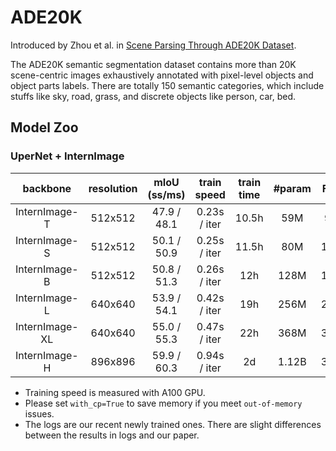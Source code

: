 # ADE20K

Introduced by Zhou et al. in [Scene Parsing Through ADE20K Dataset](https://paperswithcode.com/paper/scene-parsing-through-ade20k-dataset).

The ADE20K semantic segmentation dataset contains more than 20K scene-centric images exhaustively annotated with pixel-level objects and object parts labels. There are totally 150 semantic categories, which include stuffs like sky, road, grass, and discrete objects like person, car, bed.


## Model Zoo

### UperNet + InternImage


| backbone       | resolution | mIoU (ss/ms) | train speed | train time | #param | FLOPs | Config | Download            |
|:--------------:|:----------:|:-----------:|:-----------:|:----------:|:-------:|:-----:|:-----:|:-------------------:|
| InternImage-T  | 512x512    | 47.9 / 48.1  | 0.23s / iter       | 10.5h      | 59M     | 944G  | [config](./upernet_internimage_t_512_160k_ade20k.py) | [ckpt](https://github.com/OpenGVLab/InternImage/releases/download/seg_models/upernet_internimage_t_512_160k_ade20k.pth) \| [log](https://huggingface.co/OpenGVLab/InternImage/raw/main/upernet_internimage_t_512_160k_ade20k.log.json)   | 
| InternImage-S  | 512x512    | 50.1 / 50.9  | 0.25s / iter       | 11.5h      | 80M     | 1017G | [config](./upernet_internimage_s_512_160k_ade20k.py)  | [ckpt](https://github.com/OpenGVLab/InternImage/releases/download/seg_models/upernet_internimage_s_512_160k_ade20k.pth) \| [log](https://huggingface.co/OpenGVLab/InternImage/raw/main/upernet_internimage_s_512_160k_ade20k.log.json)  | 
| InternImage-B  | 512x512    | 50.8 / 51.3  | 0.26s / iter       | 12h        | 128M    | 1185G | [config](./upernet_internimage_b_512_160k_ade20k.py) | [ckpt](https://github.com/OpenGVLab/InternImage/releases/download/seg_models/upernet_internimage_b_512_160k_ade20k.pth) \| [log](https://huggingface.co/OpenGVLab/InternImage/raw/main/upernet_internimage_b_512_160k_ade20k.log.json)  | 
| InternImage-L  | 640x640    | 53.9 / 54.1  | 0.42s / iter       | 19h        | 256M    | 2526G | [config](./upernet_internimage_l_640_160k_ade20k.py)| [ckpt](https://github.com/OpenGVLab/InternImage/releases/download/seg_models/upernet_internimage_l_640_160k_ade20k.pth) \| [log](https://huggingface.co/OpenGVLab/InternImage/raw/main/upernet_internimage_l_640_160k_ade20k.log.json)  | 
| InternImage-XL | 640x640    | 55.0 / 55.3  | 0.47s / iter       | 22h        | 368M    | 3142G | [config](./upernet_internimage_xl_640_160k_ade20k.py) | [ckpt](https://github.com/OpenGVLab/InternImage/releases/download/seg_models/upernet_internimage_xl_640_160k_ade20k.pth) \| [log](https://huggingface.co/OpenGVLab/InternImage/raw/main/upernet_internimage_xl_640_160k_ade20k.log.json) | 
| InternImage-H  | 896x896    | 59.9 / 60.3  | 0.94s / iter       | 2d        | 1.12B    | 3566G | [config](./upernet_internimage_h_896_160k_ade20k.py) | [ckpt](https://huggingface.co/OpenGVLab/InternImage/resolve/main/upernet_internimage_h_896_160k_ade20k.pth) \| [log](https://huggingface.co/OpenGVLab/InternImage/raw/main/upernet_internimage_h_896_160k_ade20k.log.json) | 

- Training speed is measured with A100 GPU.
- Please set `with_cp=True` to save memory if you meet `out-of-memory` issues.
- The logs are our recent newly trained ones. There are slight differences between the results in logs and our paper.
